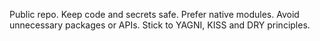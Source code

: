 Public repo. Keep code and secrets safe.
Prefer native modules. Avoid unnecessary packages or APIs.
Stick to YAGNI, KISS and DRY principles.
